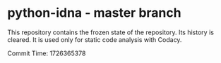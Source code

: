 # python-idna - master branch

This repository contains the frozen state of the repository.
Its history is cleared. It is used only for static code
analysis with Codacy.

Commit Time: 1726365378